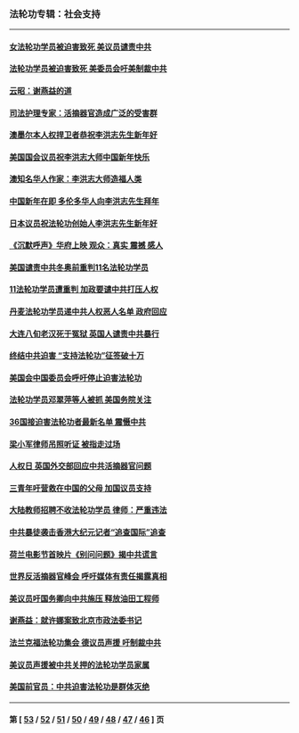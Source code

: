 ### 法轮功专辑：社会支持
---
#### [女法轮功学员被迫害致死 美议员谴责中共](../../pages/nf4386/n13682069.md?04200430) 
#### [法轮功学员被迫害致死 美委员会吁美制裁中共](../../pages/nf4386/n13631310.md?04200430) 
#### [云昭：谢燕益的道](../../pages/nf4386/n13607391.md?04200430) 
#### [司法护理专家：活摘器官造成广泛的受害群](../../pages/nf4386/n13570425.md?04200430) 
#### [澳墨尔本人权捍卫者恭祝李洪志先生新年好](../../pages/nf4386/n13556164.md?04200430) 
#### [美国国会议员祝李洪志大师中国新年快乐](../../pages/nf4386/n13554208.md?04200430) 
#### [澳知名华人作家：李洪志大师造福人类](../../pages/nf4386/n13552049.md?04200430) 
#### [中国新年在即 多伦多华人向李洪志先生拜年](../../pages/nf4386/n13531756.md?04200430) 
#### [日本议员祝法轮功创始人李洪志先生新年好](../../pages/nf4386/n13543228.md?04200430) 
#### [《沉默呼声》华府上映 观众：真实 震撼 感人](../../pages/nf4386/n13524739.md?04200430) 
#### [美国谴责中共冬奥前重判11名法轮功学员](../../pages/nf4386/n13521806.md?04200430) 
#### [11法轮功学员遭重判 加政要谴中共打压人权](../../pages/nf4386/n13521294.md?04200430) 
#### [丹麦法轮功学员递中共人权恶人名单 政府回应](../../pages/nf4386/n13497482.md?04200430) 
#### [大连八旬老汉死于冤狱 英国人谴责中共暴行](../../pages/nf4386/n13480118.md?04200430) 
#### [终结中共迫害 “支持法轮功”征签破十万](../../pages/nf4386/n13471084.md?04200430) 
#### [美国会中国委员会呼吁停止迫害法轮功](../../pages/nf4386/n13465411.md?04200430) 
#### [法轮功学员邓翠萍等人被抓 美国务院关注](../../pages/nf4386/n13451524.md?04200430) 
#### [36国接迫害法轮功者最新名单 震慑中共](../../pages/nf4386/n13445909.md?04200430) 
#### [梁小军律师吊照听证 被指走过场](../../pages/nf4386/n13437662.md?04200430) 
#### [人权日 英国外交部回应中共活摘器官问题](../../pages/nf4386/n13430243.md?04200430) 
#### [三青年吁营救在中国的父母 加国议员支持](../../pages/nf4386/n13429744.md?04200430) 
#### [大陆教师招聘不收法轮功学员 律师：严重违法](../../pages/nf4386/n13365839.md?04200430) 
#### [中共暴徒袭击香港大纪元记者“追查国际”追查](../../pages/nf4386/n13343404.md?04200430) 
#### [荷兰电影节首映片《别问问题》揭中共谎言](../../pages/nf4386/n13321179.md?04200430) 
#### [世界反活摘器官峰会 呼吁媒体有责任揭露真相](../../pages/nf4386/n13264475.md?04200430) 
#### [美议员吁国务卿向中共施压 释放油田工程师](../../pages/nf4386/n13233845.md?04200430) 
#### [谢燕益：就许娜案致北京市政法委书记](../../pages/nf4386/n13182701.md?04200430) 
#### [法兰克福法轮功集会 德议员声援 吁制裁中共](../../pages/nf4386/n13175975.md?04200430) 
#### [美议员声援被中共关押的法轮功学员家属](../../pages/nf4386/n13158310.md?04200430) 
#### [美国前官员：中共迫害法轮功是群体灭绝](../../pages/nf4386/n13157750.md?04200430) 

---
#### 第 [ [53](./53.md?04200430) / [52](./52.md?04200430) / [51](./51.md?04200430) / [50](./50.md?04200430) / [49](./49.md?04200430) / [48](./48.md?04200430) / [47](./47.md?04200430) / [46](./46.md?04200430) ] 页
